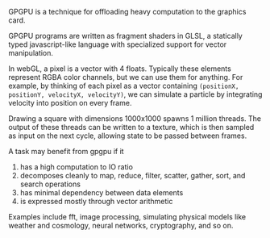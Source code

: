 GPGPU is a technique for offloading heavy computation to the graphics card.

GPGPU programs are written as fragment shaders in GLSL, a statically typed
javascript-like language with specialized support for vector manipulation.

In webGL, a pixel is a vector with 4 floats. Typically these
elements represent RGBA color channels, but we can use them for anything.
For example, by thinking of each pixel as a vector containing
``(positionX, positionY, velocityX, velocityY)``, we can simulate a particle by
integrating velocity into position on every frame.

Drawing a square with dimensions 1000x1000 spawns 1 million
threads. The output of these threads can be written to a texture,
which is then sampled as input on the next cycle, allowing state to be
passed between frames.

A task may benefit from gpgpu if it 
1. has a high computation to IO ratio
2. decomposes cleanly to map, reduce, filter, scatter, gather, sort, and search operations
3. has minimal dependency between data elements
4. is expressed mostly through vector arithmetic

Examples include fft, image processing, simulating physical models like weather and
cosmology, neural networks, cryptography, and so on. 

